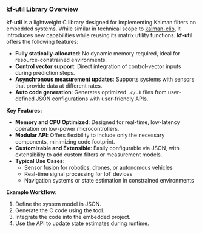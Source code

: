 ### kf-util Library Overview

**kf-util** is a lightweight C library designed for implementing Kalman filters on embedded systems. While similar in technical scope to [kalman-clib](https://github.com/sunsided/kalman-clib), it introduces new capabilities while reusing its matrix utility functions. **kf-util** offers the following features:

- **Fully statically-allocated**: No dynamic memory required, ideal for resource-constrained environments.
- **Control vector support**: Direct integration of control-vector inputs during prediction steps.
- **Asynchronous measurement updates**: Supports systems with sensors that provide data at different rates.
- **Auto code generation**: Generates optimized `.c/.h` files from user-defined JSON configurations with user-friendly APIs.

**Key Features:**

- **Memory and CPU Optimized**: Designed for real-time, low-latency operation on low-power microcontrollers.
- **Modular API**: Offers flexibility to include only the necessary components, minimizing code footprint.
- **Customizable and Extensible**: Easily configurable via JSON, with extensibility to add custom filters or measurement models.
- **Typical Use Cases**:
  - Sensor fusion for robotics, drones, or autonomous vehicles
  - Real-time signal processing for IoT devices 
  - Navigation systems or state estimation in constrained environments

**Example Workflow**:
1. Define the system model in JSON.
2. Generate the C code using the tool.
3. Integrate the code into the embedded project.
4. Use the API to update state estimates during runtime.
